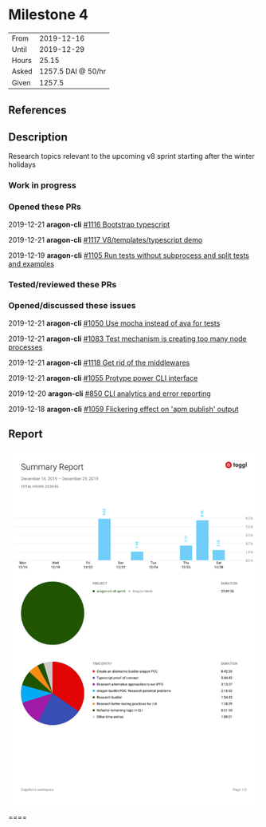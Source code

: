 # Milestone 4

|       |                    |
| ----- | ------------------ |
| From  | 2019-12-16         |
| Until | 2019-12-29         |
| Hours | 25.15              |
| Asked | 1257.5 DAI @ 50/hr |
| Given | 1257.5             |

## References

## Description

Research topics relevant to the upcoming v8 sprint starting after the winter holidays

### Work in progress

### Opened these PRs

2019-12-21 **aragon-cli** [#1116 Bootstrap typescript](https://github.com/aragon/aragon-cli/pull/1116)

2019-12-21 **aragon-cli** [#1117 V8/templates/typescript demo](https://github.com/aragon/aragon-cli/pull/1117)

2019-12-19 **aragon-cli** [#1105 Run tests without subprocess and split tests and examples](https://github.com/aragon/aragon-cli/pull/1105)

### Tested/reviewed these PRs

### Opened/discussed these issues

2019-12-21 **aragon-cli** [#1050 Use mocha instead of ava for tests](https://github.com/aragon/aragon-cli/issues/1050)

2019-12-21 **aragon-cli** [#1083 Test mechanism is creating too many node processes](https://github.com/aragon/aragon-cli/issues/1083)

2019-12-21 **aragon-cli** [#1118 Get rid of the middlewares](https://github.com/aragon/aragon-cli/issues/1118)

2019-12-21 **aragon-cli** [#1055 Protype power CLI interface](https://github.com/aragon/aragon-cli/issues/1055)

2019-12-20 **aragon-cli** [#850 CLI analytics and error reporting](https://github.com/aragon/aragon-cli/issues/850)

2019-12-18 **aragon-cli** [#1059 Flickering effect on 'apm publish' output](https://github.com/aragon/aragon-cli/issues/1059)

## Report

![Time-tracking report](assets/lion-milestone-05-timing-report.png)

====
